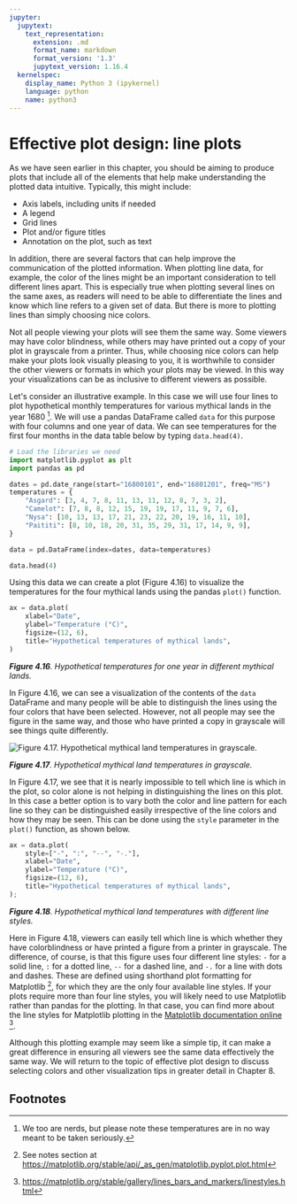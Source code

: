```yaml
---
jupyter:
  jupytext:
    text_representation:
      extension: .md
      format_name: markdown
      format_version: '1.3'
      jupytext_version: 1.16.4
  kernelspec:
    display_name: Python 3 (ipykernel)
    language: python
    name: python3
---
```


<!-- #region editable=true slideshow={"slide_type": ""} -->
# Effective plot design: line plots

As we have seen earlier in this chapter, you should be aiming to produce plots that include all of the elements that help make understanding the plotted data intuitive. Typically, this might include:

- Axis labels, including units if needed
- A legend
- Grid lines
- Plot and/or figure titles
- Annotation on the plot, such as text

In addition, there are several factors that can help improve the communication of the plotted information. When plotting line data, for example, the color of the lines might be an important consideration to tell different lines apart. This is especially true when plotting several lines on the same axes, as readers will need to be able to differentiate the lines and know which line refers to a given set of data. But there is more to plotting lines than simply choosing nice colors. 

Not all people viewing your plots will see them the same way. Some viewers may have color blindness, while others may have printed out a copy of your plot in grayscale from a printer. Thus, while choosing nice colors can help make your plots look visually pleasing to you, it is worthwhile to consider the other viewers or formats in which your plots may be viewed. In this way your visualizations can be as inclusive to different viewers as possible.

Let's consider an illustrative example. In this case we will use four lines to plot hypothetical monthly temperatures for various mythical lands in the year 1680 [^nerds]. We will use a pandas DataFrame called `data` for this purpose with four columns and one year of data. We can see temperatures for the first four months in the data table below by typing `data.head(4)`.
<!-- #endregion -->

```python tags=["hide-cell"]
# Load the libraries we need
import matplotlib.pyplot as plt
import pandas as pd

dates = pd.date_range(start="16800101", end="16801201", freq="MS")
temperatures = {
    "Asgard": [3, 4, 7, 8, 11, 13, 11, 12, 8, 7, 3, 2],
    "Camelot": [7, 8, 8, 12, 15, 19, 19, 17, 11, 9, 7, 6],
    "Nysa": [10, 13, 13, 17, 21, 23, 22, 20, 19, 16, 11, 10],
    "Paititi": [8, 10, 18, 20, 31, 35, 29, 31, 17, 14, 9, 9],
}

data = pd.DataFrame(index=dates, data=temperatures)
```

```python
data.head(4)
```

Using this data we can create a plot (Figure 4.16) to visualize the temperatures for the four mythical lands using the pandas `plot()` function.

```python
ax = data.plot(
    xlabel="Date",
    ylabel="Temperature (°C)",
    figsize=(12, 6),
    title="Hypothetical temperatures of mythical lands",
)
```

_**Figure 4.16**. Hypothetical temperatures for one year in different mythical lands._

In Figure 4.16, we can see a visualization of the contents of the `data` DataFrame and many people will be able to distinguish the lines using the four colors that have been selected. However, not all people may see the figure in the same way, and those who have printed a copy in grayscale will see things quite differently.

![_**Figure 4.17**. Hypothetical mythical land temperatures in grayscale._](../img/lines-grayscale.png)

_**Figure 4.17**. Hypothetical mythical land temperatures in grayscale._

In Figure 4.17, we see that it is nearly impossible to tell which line is which in the plot, so color alone is not helping in distinguishing the lines on this plot. In this case a better option is to vary both the color and line pattern for each line so they can be distinguished easily irrespective of the line colors and how they may be seen. This can be done using the `style` parameter in the `plot()` function, as shown below.

```python
ax = data.plot(
    style=["-", ":", "--", "-."],
    xlabel="Date",
    ylabel="Temperature (°C)",
    figsize=(12, 6),
    title="Hypothetical temperatures of mythical lands",
);
```

_**Figure 4.18**. Hypothetical mythical land temperatures with different line styles._

Here in Figure 4.18, viewers can easily tell which line is which whether they have colorblindness or have printed a figure from a printer in grayscale. The difference, of course, is that this figure uses four different line styles: `-` for a solid line, `:` for a dotted line, `--` for a dashed line, and `-.` for a line with dots and dashes. These are defined using shorthand plot formatting for Matplotlib [^shorthand], for which they are the only four available line styles. If your plots require more than four line styles, you will likely need to use Matplotlib rather than pandas for the plotting. In that case, you can find more about the line styles for Matplotlib plotting in the [Matplotlib documentation online](https://matplotlib.org/stable/gallery/lines_bars_and_markers/linestyles.html) [^linestyles]. 

Although this plotting example may seem like a simple tip, it can make a great difference in ensuring all viewers see the same data effectively the same way. We will return to the topic of effective plot design to discuss selecting colors and other visualization tips in greater detail in Chapter 8.


## Footnotes

[^linestyles]: <https://matplotlib.org/stable/gallery/lines_bars_and_markers/linestyles.html>
[^nerds]: We too are nerds, but please note these temperatures are in no way meant to be taken seriously.
[^shorthand]: See notes section at <https://matplotlib.org/stable/api/_as_gen/matplotlib.pyplot.plot.html>
